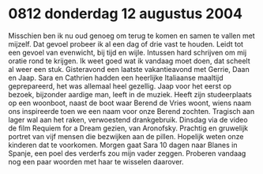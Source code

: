 # 0812 donderdag 12 augustus 2004
Misschien ben ik nu oud genoeg om terug te komen en samen te vallen met mijzelf. Dat gevoel probeer ik al een dag of drie vast te houden. Leidt tot een gevoel van evenwicht, bij tijd en wijle. Intussen hard schrijven om mij oratie rond te krijgen. Ik weet goed wat ik vandaag moet doen, dat scheelt al weer een stuk. Gisteravond een laatste vakantieavond met Gerrie, Daan en Jaap. Sara en Cathrien hadden een heerlijke Italiaanse maaltijd geprepareerd, het was allemaal heel gezellig. Jaap voor het eerst op bezoek, bijzonder aardige man, leeft in de muziek. Heeft zijn studeerplaats op een woonboot, naast de boot waar Berend de Vries woont, wiens naam ons inspireerde toen we een naam voor onze Berend zochten. Tragisch aan lager wal aan het raken, verwoestend drankgebruik. Dinsdag via de video de film Requiem for a Dream gezien, van Aronofsky. Prachtig en gruwelijk portret van vijf mensen die bezwijken aan de pillen. Hopelijk weten onze kinderen dat te voorkomen. Morgen gaat Sara 10 dagen naar Blanes in Spanje, een poel des verderfs zou mijn vader zeggen. Proberen vandaag nog een paar woorden met haar te wisselen daarover.